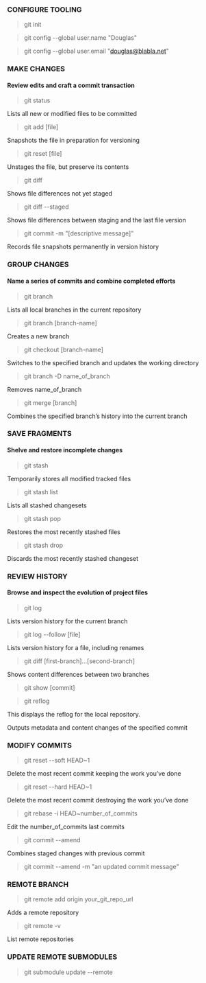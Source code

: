 ### CONFIGURE TOOLING

> git init  

> git config --global user.name "Douglas"  

> git config --global user.email "douglas@blabla.net"   

### MAKE CHANGES  
#### Review edits and craft a commit transaction  

> git status  

Lists all new or modified files to be committed  

> git add [file]  

Snapshots the file in preparation for versioning  

> git reset [file]  

Unstages the file, but preserve its contents  

> git diff  

Shows file differences not yet staged  

> git diff --staged  

Shows file differences between staging and the last file version  

> git commit -m "[descriptive message]"  

Records file snapshots permanently in version history

### GROUP CHANGES  
#### Name a series of commits and combine completed efforts  

> git branch  

Lists all local branches in the current repository  

> git branch [branch-name]  

Creates a new branch  

> git checkout [branch-name]  

Switches to the specified branch and updates the working directory  

> git branch -D name_of_branch  

Removes name_of_branch

> git merge [branch]  

Combines the specified branch’s history into the current branch

### SAVE FRAGMENTS  
#### Shelve and restore incomplete changes  

> git stash  

Temporarily stores all modified tracked files  

> git stash list  

Lists all stashed changesets

> git stash pop  

Restores the most recently stashed files  

> git stash drop  

Discards the most recently stashed changeset  

### REVIEW HISTORY  
#### Browse and inspect the evolution of project files  

> git log  

Lists version history for the current branch  

> git log --follow [file]  

Lists version history for a file, including renames  

> git diff [first-branch]...[second-branch]  

Shows content differences between two branches  

> git show [commit]  

> git reflog  

This displays the reflog for the local repository.

Outputs metadata and content changes of the specified commit

### MODIFY COMMITS  

>git reset --soft HEAD~1  

Delete the most recent commit keeping the work you’ve done  

>git reset --hard HEAD~1  

Delete the most recent commit destroying the work you’ve done

>git rebase -i HEAD~number_of_commits  

Edit the number_of_commits last commits


> git commit --amend  

Combines staged changes with previous commit

> git commit --amend -m "an updated commit message"

### REMOTE BRANCH  

>git remote add origin your_git_repo_url  

Adds a remote repository  

>git remote -v  

List remote repositories

### UPDATE REMOTE SUBMODULES 

> git submodule update --remote